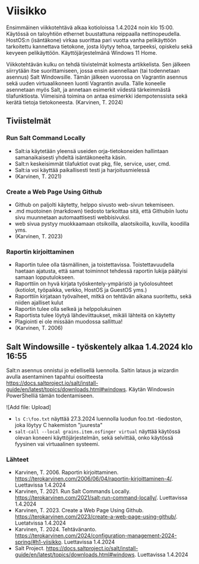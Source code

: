 # Viisikko
Ensimmäinen viikkotehtävä alkaa kotioloissa 1.4.2024 noin klo 15:00. Käytössä on taloyhtiön ethernet buustattuna reippaalla nettinopeudella. HostOS:n (isäntäkone) virkaa suorittaa pari vuotta vanha pelikäyttöön tarkoitettu kannettava tietokone, josta löytyy tehoa, tarpeeksi, opiskelu sekä kevyeen pelikäyttöön. Käyttöjärjestelmänä Windows 11 Home.

Viikkotehtävän kulku on tehdä tiivistelmät kolmesta artikkelista. Sen jälkeen siirrytään itse suorittamiseen, jossa ensin asennellaan (tai todennetaan asennus) Salt Windowsille. Tämän jälkeen vuorossa on Vagrantin asennus sekä uuden virtuaalikoneen luonti Vagrantin avulla. Tälle koneelle asennetaan myös Salt, ja annetaan esimerkit viidestä tärkeimmästä tilafunktiosta. Viimeisinä toimina on antaa esimerkki idempotenssista sekä kerätä tietoja tietokoneesta. (Karvinen, T. 2024)

## Tiviistelmät
### Run Salt Command Locally
- Salt:ia käytetään yleensä useiden orja-tietokoneiden hallintaan samanaikaisesti yhdeltä isäntäkoneelta käsin.
- Salt:n keskeisimmät tilafuktiot ovat pkg, file, service, user, cmd.
- Salt:ia voi käyttää paikallisesti testi ja harjoitusmielessä
- (Karvinen, T. 2021)

### Create a Web Page Using Github
- Github on paljolti käytetty, helppo sivusto web-sivun tekemiseen.
- .md muotoinen (markdown) tiedosto tarkoittaa sitä, että Githubiin luotu sivu muunnetaan automaattisesti webbisivuksi.
- web sivua pystyy muokkaamaan otsikoilla, alaotsikoilla, kuvilla,  koodilla yms.
- (Karvinen, T. 2023)

### Raportin kirjoittaminen
- Raportin tulee olla täsmällinen, ja toistettavissa. Toistettavuudella haetaan ajatusta, että samat toiminnot tehdessä raportin lukija päätyisi samaan lopputulokseen.
- Raporttiin on hyvä kirjata työskentely-ympäristö ja työolosuhteet (kotiolot, työpaikka, verkko, HostOS ja GuestOS yms.)
- Raporttiin kirjataan työvaiheet, mitkä on tehtävän aikana suoritettu, sekä niiden ajalliset kulut
- Raportin tulee olla selkeä ja helppolukuinen
- Raportista tulee löytyä lähdeviittaukset, mikäli lähteitä on käytetty
- Plagiointi ei ole missään muodossa sallittua!
- (Karvinen, T. 2006)

## Salt Windowsille - työskentely alkaa 1.4.2024 klo 16:55
Salt:n asennus onnistui jo edellisellä luennolla. Saltin lataus ja wizardin avulla asentaminen tapahtui osoitteesta https://docs.saltproject.io/salt/install-guide/en/latest/topics/downloads.html#windows. Käytän Windowsin PowerShelliä tämän todentamiseen.

![Add file: Upload]
- `ls C:\foo.txt` näyttää 27.3.2024 luennolla luodun foo.txt -tiedoston, joka löytyy C  hakemiston "juuresta"
- `salt-call --local grains.item.osfinger virtual` näyttää käytössä olevan koneeni käyttöjärjestelmän, sekä selvittää, onko käytössä fyysinen vai virtuaalinen systeemi.



### Lähteet
- Karvinen, T. 2006. Raportin kirjoittaminen. https://terokarvinen.com/2006/06/04/raportin-kirjoittaminen-4/. Luettavissa 1.4.2024
- Karvinen, T. 2021. Run Salt Commands Locally. https://terokarvinen.com/2021/salt-run-command-locally/. Luettavissa 1.4.2024
- Karvinen, T. 2023. Create a Web Page Using Github. https://terokarvinen.com/2023/create-a-web-page-using-github/. Luetatvissa 1.4.2024
- Karvinen, T. 2024. Tehtävänanto. https://terokarvinen.com/2024/configuration-management-2024-spring/#h1-viisikko. Luettavissa 1.4.2024
- Salt Project. https://docs.saltproject.io/salt/install-guide/en/latest/topics/downloads.html#windows. Luettavissa 1.4.2024
